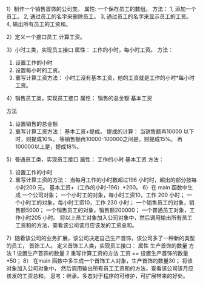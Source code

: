 1）制作一个销售首饰的公司类。
属性: 
一个保存员工的数组。
方法：
1, 添加一个员工。
2,  通过员工的名字来删除员工。
3,  通过员工的名字来显示员工的工资。
4,  输出所有员工的工资和。

2）定义一个接口员工
计算工资。

3）小时工类，实现员工接口
属性：
工作的小时，每小时工资。
方法：
1. 设置工作的小时
2. 设置每小时的工资。
3. 重写计算工资方法：
小时工没有基本工资，他的工资就是工作的小时*每小时工资。

4）销售员工类，实现员工接口
属性：
销售的总金额
基本工资

方法
1. 设置销售的总金额
2. 重写计算工资方法：
基本工资+提成。
提成的计算：
当销售额再10000 以下时，则提成10%，
等销售额再10000-100000之间是，则提成15%。
再 100000以上是，提成18%。

5）普通员工类，实现员工接口
属性：
工作的小时
基本工资
方法：
1. 设置工作的小时
2. 重写计算工资的方法：
当每月工作的小时数超过196 小时时，超出的部分按每小时200 元。
基本工资+（工作的小时-196）*200。
6）在 main  函数中生成
一个公司对象；
一个小时工的对象，每小时工资10，工作 200 小时；
一个小时工的对象，每小时工资10，工作 230 小时；
一个销售员工的对象，销售额5000；
一个销售员工的对象，销售额200000；
一个普通员工对象，工作小时205 小时。
将以上员工对象加入公司对象中，然后调用输出所有员工工资和的方法，查看该公司该月应该发的工资总和。

7）随着该公司的业务扩展，该公司决定自己生产首饰，该公司多了一种新的类型的员工，
首饰工人。
定义首饰工人类，实现员工接口：
属性
生产首饰的数量
方法
1  设置生产首饰的数量
2  重写计算工资的方法
工资  ==  设置生产首饰的数量  *50；
8）
在main 函数中多生成一个首饰工人对象，生产首饰的数量30；
将该对象加入公司对象中，
然后调用输出所有员工工资和的方法，查看该公司该月应该发的工资总和。
思考：继承，多态对于程序的可维护，可扩展带来的好处。

